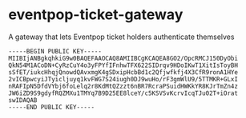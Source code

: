 # eventpop-ticket-gateway
A gateway that lets Eventpop ticket holders authenticate themselves

```
-----BEGIN PUBLIC KEY-----
MIIBIjANBgkqhkiG9w0BAQEFAAOCAQ8AMIIBCgKCAQEA8GO2/OpcRMCJ150DyObi
QkN54M1ACoDN+CyRzCuY4o3yFPYfIFnhwTFX622SIDrqv9HDoIKwT1XitIsToyBH
sSfET/iukcHhqjQnowdQAvxmgK4gSDxipHcbBd1c2Qfjwfkfj4X3CfR9ronA1HYe
2vICBpwcyiJTyicljuyq1kvFWG7S24iugh0DJ9wuHo/rF3gmWlU9/5TTMKR+GLxI
nRAFIpN5DfdVYbj6foLelq2r8KdMtQZzzt6nBR7RcraPSuidHWKkYR8KJrTmZn4z
JW6iZD9S9gdyfRQZMXu1TMYq7B9D25EE8lceY/c5KSVSvKcrvIcqTJu02T+iOrat
swIDAQAB
-----END PUBLIC KEY-----
```